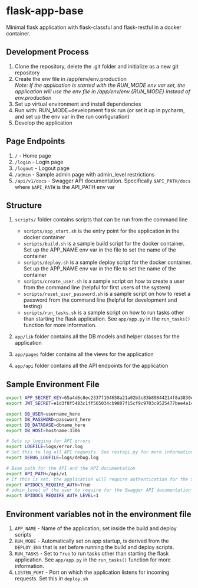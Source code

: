 # flask-app-base
Minimal flask application with flask-classful and flask-restful in a docker container.

## Development Process
1. Clone the repository, delete the .git folder and initialize as a new git repository
2. Create the env file in /app/env/env.production<br>
   <i>Note: If the application is started with the RUN_MODE env var set, 
   the application will use the env file in /app/env/env.{RUN_MODE} instead of env.production</i>
3. Set up virtual environment and install dependencies
4. Run with: RUN_MODE=development flask run (or set it up in pycharm, and set up the env var in the run configuration)
5. Develop the application

## Page Endpoints
1. `/` - Home page
2. `/login` - Login page
3. `/logout` - Logout page
4. `/admin` - Sample admin page with admin_level restrictions
5. `/api/v1/docs` - Swagger API documentation. Specifically `$API_PATH/docs` where `$API_PATH` is the API_PATH env var

## Structure
1. `scripts/` folder contains scripts that can be run from the command line
   - `scripts/app_start.sh` is the entry point for the application in the docker container
   - `scripts/build.sh` is a sample build script for the docker container. Set up the APP_NAME env var in the file to set the name of the container
   - `scripts/deploy.sh` is a sample deploy script for the docker container. Set up the APP_NAME env var in the file to set the name of the container
   - `scripts/create_user.sh` is a sample script on how to create a user from the command line (helpful for first users of the system)
   - `scripts/reset_user_password.sh` is a sample script on how to reset a password from the command line (helpful for development and testing)
   - `scripts/run_tasks.sh` is a sample script on how to run tasks other than starting the flask application. See `app/app.py` in the `run_tasks()` function for more information.

2. `app/lib` folder contains all the DB models and helper classes for the application
3. `app/pages` folder contains all the views for the application
4. `app/api` folder contains all the API endpoints for the application

## Sample Environment File
```bash
export APP_SECRET_KEY=65a4d6c8ec2337f104658a21a02b3c83b89844214f8a3830e2b65f4e17916098
export JWT_SECRET=e1d3f8f5483c1ff565034cb9807f15cf9c9703c9525477bee4a14040114adf8a

export DB_USER=username_here
export DB_PASSWORD=password_here
export DB_DATABASE=dbname_here
export DB_HOST=hostname:3306

# Sets up logging for API errors
export LOGFILE=logs/error.log
# Set this to log all API requests. See restapi.py for more information
export DEBUG_LOGFILE=logs/debug.log

# Base path for the API and the API documentation
export API_PATH=/api/v1
# If this is set, the application will require authentication for the Swagger API documentation
export APIDOCS_REQUIRE_AUTH=True
# admin_level of the user to require for the Swagger API documentation
export APIDOCS_REQUIRE_AUTH_LEVEL=1
```

## Environment variables not in the environment file
1. `APP_NAME` - Name of the application, set inside the build and deploy scripts
2. `RUN_MODE` - Automatically set on app startup, is derived from the `DEPLOY_ENV` that is set before running the build and deploy scripts.
3. `RUN_TASKS` - Set to `True` to run tasks other than starting the flask application. See `app/app.py` in the `run_tasks()` function for more information.
4. `LISTEN_PORT` - Port on which the application listens for incoming requests. Set this in `deploy.sh`
